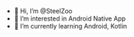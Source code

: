 - 👋 Hi, I’m @SteelZoo
- 👀 I’m interested in Android Native App
- 🌱 I’m currently learning Android, Kotlin

<!---
SteelZoo/SteelZoo is a ✨ special ✨ repository because its `README.md` (this file) appears on your GitHub profile.
You can click the Preview link to take a look at your changes.
--->
